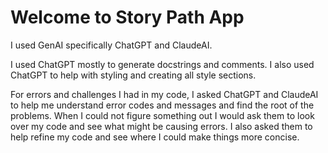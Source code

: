 # Welcome to Story Path App

I used GenAI specifically ChatGPT and ClaudeAI. 

I used ChatGPT mostly to generate docstrings and comments. I also used ChatGPT to help with styling and creating all style sections. 

For errors and challenges I had in my code, I asked ChatGPT and ClaudeAI to help me understand error codes and messages and find the root of the problems. When I could not figure something out I would ask them to look over my code and see what might be causing errors. I also asked them to help refine my code and see where I could make things more concise.
